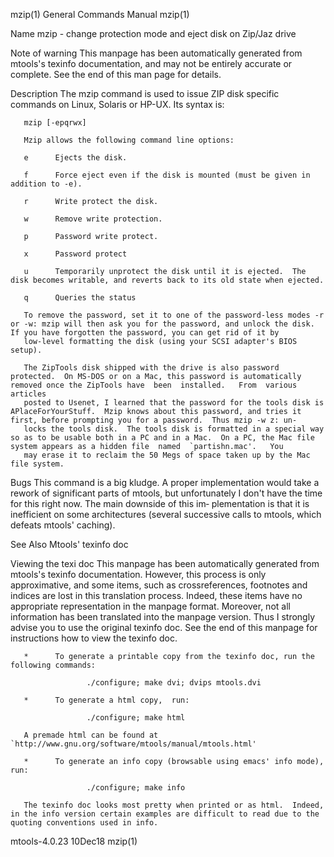 mzip(1)                                                                                    General Commands Manual                                                                                    mzip(1)

Name
       mzip - change protection mode and eject disk on Zip/Jaz drive

Note of warning
       This manpage has been automatically generated from mtools's texinfo documentation, and may not be entirely accurate or complete.  See the end of this man page for details.

Description
       The mzip command is used to issue ZIP disk specific commands on Linux, Solaris or HP-UX. Its syntax is:

       mzip [-epqrwx]

       Mzip allows the following command line options:

       e      Ejects the disk.

       f      Force eject even if the disk is mounted (must be given in addition to -e).

       r      Write protect the disk.

       w      Remove write protection.

       p      Password write protect.

       x      Password protect

       u      Temporarily unprotect the disk until it is ejected.  The disk becomes writable, and reverts back to its old state when ejected.

       q      Queries the status

       To remove the password, set it to one of the password-less modes -r or -w: mzip will then ask you for the password, and unlock the disk.  If you have forgotten the password, you can get rid of it by
       low-level formatting the disk (using your SCSI adapter's BIOS setup).

       The ZipTools disk shipped with the drive is also password protected.  On MS-DOS or on a Mac, this password is automatically removed once the ZipTools have  been  installed.   From  various  articles
       posted to Usenet, I learned that the password for the tools disk is APlaceForYourStuff.  Mzip knows about this password, and tries it first, before prompting you for a password.  Thus mzip -w z: un‐
       locks the tools disk.  The tools disk is formatted in a special way so as to be usable both in a PC and in a Mac.  On a PC, the Mac file system appears as a hidden file  named  `partishn.mac'.   You
       may erase it to reclaim the 50 Megs of space taken up by the Mac file system.

Bugs
       This  command  is a big kludge.  A proper implementation would take a rework of significant parts of mtools, but unfortunately I don't have the time for this right now. The main downside of this im‐
       plementation is that it is inefficient on some architectures (several successive calls to mtools, which defeats mtools' caching).

See Also
       Mtools' texinfo doc

Viewing the texi doc
       This manpage has been automatically generated from mtools's texinfo documentation. However, this process is only approximative, and some items, such as crossreferences,  footnotes  and  indices  are
       lost  in this translation process.  Indeed, these items have no appropriate representation in the manpage format.  Moreover, not all information has been translated into the manpage version.  Thus I
       strongly advise you to use the original texinfo doc.  See the end of this manpage for instructions how to view the texinfo doc.

       *      To generate a printable copy from the texinfo doc, run the following commands:

                     ./configure; make dvi; dvips mtools.dvi

       *      To generate a html copy,  run:

                     ./configure; make html

       A premade html can be found at `http://www.gnu.org/software/mtools/manual/mtools.html'

       *      To generate an info copy (browsable using emacs' info mode), run:

                     ./configure; make info

       The texinfo doc looks most pretty when printed or as html.  Indeed, in the info version certain examples are difficult to read due to the quoting conventions used in info.

mtools-4.0.23                                                                                      10Dec18                                                                                            mzip(1)
